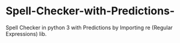 # Spell-Checker-with-Predictions-
Spell Checker in python 3 with Predictions by Importing re (Regular Expressions) lib.
